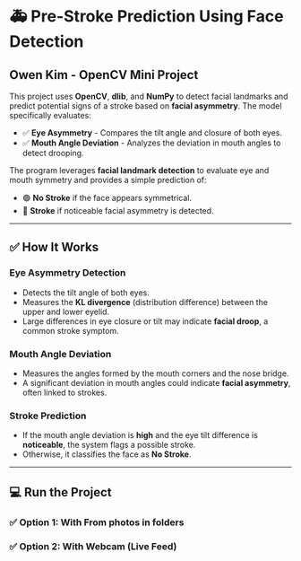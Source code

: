 # 🚑 Pre-Stroke Prediction Using Face Detection  
## **Owen Kim - OpenCV Mini Project**  

This project uses **OpenCV**, **dlib**, and **NumPy** to detect facial landmarks and predict potential signs of a stroke based on **facial asymmetry**. The model specifically evaluates:  

- ✅ **Eye Asymmetry** - Compares the tilt angle and closure of both eyes.  
- ✅ **Mouth Angle Deviation** - Analyzes the deviation in mouth angles to detect drooping.  

The program leverages **facial landmark detection** to evaluate eye and mouth symmetry and provides a simple prediction of:  
- 🟢 **No Stroke** if the face appears symmetrical.  
- 🔴 **Stroke** if noticeable facial asymmetry is detected.  

---

## ✅ How It Works  

### **Eye Asymmetry Detection**  
- Detects the tilt angle of both eyes.  
- Measures the **KL divergence** (distribution difference) between the upper and lower eyelid.  
- Large differences in eye closure or tilt may indicate **facial droop**, a common stroke symptom.  

### **Mouth Angle Deviation**  
- Measures the angles formed by the mouth corners and the nose bridge.  
- A significant deviation in mouth angles could indicate **facial asymmetry**, often linked to strokes.  

### **Stroke Prediction**  
- If the mouth angle deviation is **high** and the eye tilt difference is **noticeable**, the system flags a possible stroke.  
- Otherwise, it classifies the face as **No Stroke**.  

---

## 💻 Run the Project  

### ✅ Option 1: With From photos in folders
### ✅ Option 2: With Webcam (Live Feed)  

